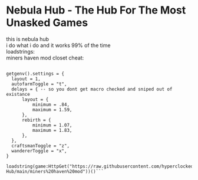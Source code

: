 # Nebula Hub - The Hub For The Most Unasked Games
this is nebula hub  
i do what i do and it works 99% of the time  
loadstrings:  
miners haven mod closet cheat:  

```--[[made by: https://github.com/hyperclocked333 ]]--

getgenv().settings = {
  layout = 1,
  autofarmToggle = "t",
  delays = { -- so you dont get macro checked and sniped out of existance
      layout = {
          minimum = .84,
          maximum = 1.59,
      },
      rebirth = {
          minimum = 1.07,
          maximum = 1.83,
      },
  },
  craftsmanToggle = "z",
  wandererToggle = "x",
}

loadstring(game:HttpGet("https://raw.githubusercontent.com/hyperclocked333/Nebula-Hub/main/miners%20haven%20mod"))()```
